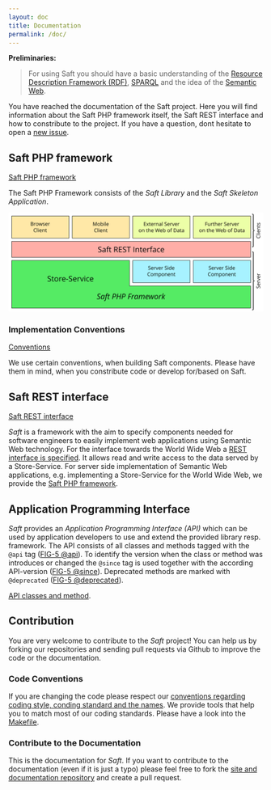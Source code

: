 ```yaml
---
layout: doc
title: Documentation
permalink: /doc/
---
```


**Preliminaries:**

> For using Saft you should have a basic understanding of the [Resource Description Framework (RDF)](https://en.wikipedia.org/wiki/Resource_Description_Framework), [SPARQL](https://en.wikipedia.org/wiki/SPARQL) and the idea of the [Semantic Web](https://en.wikipedia.org/wiki/Semantic_Web).

You have reached the documentation of the Saft project. Here you will find information about the Saft PHP framework itself, the Saft REST interface and how to constribute to the project. If you have a question, dont hesitate to open a [new issue](https://github.com/SaftIng/Saft/issues/new).

## Saft PHP framework

<a class="btn" href="phpframework">Saft PHP framework</a>

The Saft PHP Framework consists of the *Saft Library* and the *Saft Skeleton Application*.

![Structure of the whole Saft Framework](StructureOfSaft.svg)

### Implementation Conventions

<a class="btn" href="phpframework/implementation-conventions">Conventions</a>

We use certain conventions, when building Saft components. Please have them in mind, when you constribute code or develop for/based on Saft.

## Saft REST interface

<a class="btn" href="restinterface">Saft REST interface</a>

_Saft_ is a framework with the aim to specify components needed for software engineers to easily implement web applications using Semantic Web technology.
For the interface towards the World Wide Web a [REST interface is specified](restinterface).
It allows read and write access to the data served by a Store-Service.
For server side implementation of Semantic Web applications, e.g. implementing a Store-Service for the World Wide Web, we provide the [Saft PHP framework](phpframework).

## Application Programming Interface

_Saft_ provides an _Application Programming Interface (API)_ which can be used by application developers to use and extend the provided library resp. framework.
The API consists of all classes and methods tagged with the `@api` tag ([FIG-5 @api](https://github.com/phpDocumentor/fig-standards/blob/master/proposed/phpdoc.md#81-api)). To identify the version when the class or method was introduces or changed the `@since` tag is used together with the according API-version ([FIG-5 @since](https://github.com/phpDocumentor/fig-standards/blob/master/proposed/phpdoc.md#817-since)). Deprecated methods are marked with `@deprecated` ([FIG-5 @deprecated](https://github.com/phpDocumentor/fig-standards/blob/master/proposed/phpdoc.md#85-deprecated)).

[API classes and method](apimethods).

## Contribution

You are very welcome to contribute to the _Saft_ project! You can help us by forking our repositories and sending pull requests via Github to improve the code or the documentation.

### Code Conventions

If you are changing the code please respect our [conventions regarding coding style, conding standard and the names](phpframework/conventions). We provide tools that help you to match most of our coding standards. Please have a look into the [Makefile](https://github.com/SaftIng/Saft/blob/master/Makefile).

### Contribute to the Documentation
This is the documentation for _Saft_. If you want to contribute to the documentation (even if it is just a typo) please feel free to fork the [site and documentation repository](https://github.com/SaftIng/safting.github.io) and create a pull request.
